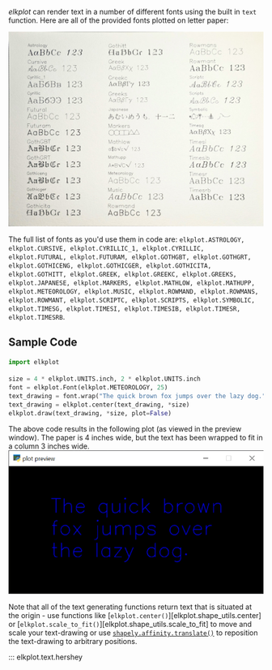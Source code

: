 _elkplot_ can render text in a number of different fonts using the built in `text` function. Here are all of the
provided fonts plotted on letter paper:

![All Fonts Plotted](text_reference.jpg)

The full list of fonts as you'd use them in code are: `elkplot.ASTROLOGY, elkplot.CURSIVE, elkplot.CYRILLIC_1, elkplot.CYRILLIC, elkplot.FUTURAL, elkplot.FUTURAM, elkplot.GOTHGBT, elkplot.GOTHGRT, elkplot.GOTHICENG, elkplot.GOTHICGER, elkplot.GOTHICITA, elkplot.GOTHITT, elkplot.GREEK, elkplot.GREEKC, elkplot.GREEKS, elkplot.JAPANESE, elkplot.MARKERS, elkplot.MATHLOW, elkplot.MATHUPP, elkplot.METEOROLOGY, elkplot.MUSIC, elkplot.ROWMAND, elkplot.ROWMANS, elkplot.ROWMANT, elkplot.SCRIPTC, elkplot.SCRIPTS, elkplot.SYMBOLIC, elkplot.TIMESG, elkplot.TIMESI, elkplot.TIMESIB, elkplot.TIMESR, elkplot.TIMESRB`.

## Sample Code

```python
import elkplot

size = 4 * elkplot.UNITS.inch, 2 * elkplot.UNITS.inch
font = elkplot.Font(elkplot.METEOROLOGY, 25)
text_drawing = font.wrap("The quick brown fox jumps over the lazy dog.", 3)
text_drawing = elkplot.center(text_drawing, *size)
elkplot.draw(text_drawing, *size, plot=False)
```

The above code results in the following plot (as viewed in the preview window). The paper is 4 inches wide, but the text
has been wrapped to fit in a column 3 inches wide.
![Wrapped Text](text_example.png)

Note that all of the text generating functions return text that is situated at the origin - use functions
like [`elkplot.center()`][elkplot.shape_utils.center] or [`elkplot.scale_to_fit()`][elkplot.shape_utils.scale_to_fit] to move and scale your text-drawing or
use [`shapely.affinity.translate()`](https://shapely.readthedocs.io/en/stable/manual.html#shapely.affinity.translate) to
reposition the text-drawing to arbitrary positions.

::: elkplot.text.hershey

